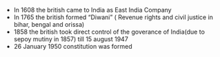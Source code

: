 

- In 1608 the british came to India as East India Company
- In 1765 the british formed “Diwani” ( Revenue rights and civil justice in bihar, bengal and orissa)
- 1858 the british took direct control of the goverance of India(due to sepoy mutiny in 1857) till 15 august 1947
- 26 January 1950 constitution was formed